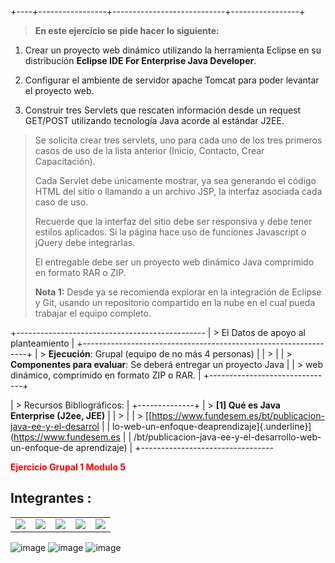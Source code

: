 


+----+-----------------+----------------------------+-----------------+

> **En este ejercicio se pide hacer lo siguiente:**

1.  Crear un proyecto web dinámico utilizando la herramienta Eclipse en
    su distribución **Eclipse IDE For Enterprise Java Developer**.

2.  Configurar el ambiente de servidor apache Tomcat para poder levantar
    el proyecto web.

3.  Construir tres Servlets que rescaten información desde un request
    GET/POST utilizando tecnología Java acorde al estándar J2EE.

> Se solicita crear tres servlets, uno para cada uno de los tres
> primeros casos de uso de la lista anterior (Inicio, Contacto, Crear
> Capacitación).
>
> Cada Servlet debe únicamente mostrar, ya sea generando el código HTML
> del sitio o llamando a un archivo JSP, la interfaz asociada cada caso
> de uso.
>
> Recuerde que la interfaz del sitio debe ser responsiva y debe tener
> estilos aplicados. Si la página hace uso de funciones Javascript o
> jQuery debe integrarlas.
>
> El entregable debe ser un proyecto web dinámico Java comprimido en
> formato RAR o ZIP.
>
> **Nota 1:** Desde ya se recomienda explorar en la integración de
> Eclipse y Git, usando un repositorio compartido en la nube en el cual
> pueda trabajar el equipo completo.



+-----------------------------------------------
| > El Datos de apoyo al planteamiento                                  |
+----------------------------------------------------------------+
| > **Ejecución**: Grupal (equipo de no más 4 personas)                 |
| >                                                                     |
| > **Componentes para evaluar**: Se deberá entregar un proyecto Java   |
| > web dinámico, comprimido en formato ZIP o RAR.                      |
+-------------------------------+

| > Recursos Bibliográficos:                                            |
+--------------+
| > **\[1\] Qué es Java Enterprise (J2ee, JEE)**                        |
| >                                                                     |
| > [[https://www.fundesem.es/bt/publicacion-java-ee-y-el-desarrol      |
| lo-web-un-enfoque-deaprendizaje]{.underline}](https://www.fundesem.es |
| /bt/publicacion-java-ee-y-el-desarrollo-web-un-enfoque-de aprendizaje) |
+---------------------------------

<span style="color:red">**Ejercicio Grupal 1 Modulo 5**</span>


## **Integrantes :**
<table>
  <tr>
    <td><img src=https://img.shields.io/badge/Angelica%20-%20Romero%20-%20violet?cacheSeconds=3200"></td>
    <td><img src="https://img.shields.io/badge/Bastian%20-%20Mariangel%20-%20red?cacheSeconds=3200"></td>
    <td><img src="https://img.shields.io/badge/Ivan%20-%20Mieres%20-%20green?cacheSeconds=3200
"></td>
    <td><img src="https://img.shields.io/badge/Patricio%20-%20Bonnin%20-%20brown?cacheSeconds=3200
"></td>
    <td><img src="https://img.shields.io/badge/Roberto%20-%20Rivas%20-%20blue?cacheSeconds=3200
"</td>

  </tr>
</table>

![image](https://github.com/RobertoRivasL/Ejercicio_Grupal_1_Modulo_5/assets/131497718/f2e3ccf5-ed7e-402c-9d2d-9bb247b0cc34)
![image](https://github.com/RobertoRivasL/Ejercicio_Grupal_1_Modulo_5/assets/131497718/863694f5-40ec-408b-b68b-5c3f14a579ab)
![image](https://github.com/RobertoRivasL/Ejercicio_Grupal_1_Modulo_5/assets/131497718/9f570e72-d6ce-49fa-a9a3-1347a84af0d1)
